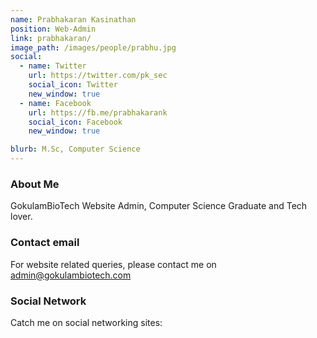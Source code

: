 ```yaml
---
name: Prabhakaran Kasinathan
position: Web-Admin
link: prabhakaran/
image_path: /images/people/prabhu.jpg
social:
  - name: Twitter
    url: https://twitter.com/pk_sec
    social_icon: Twitter
    new_window: true
  - name: Facebook
    url: https://fb.me/prabhakarank
    social_icon: Facebook
    new_window: true    

blurb: M.Sc, Computer Science
---
```

### About Me
GokulamBioTech Website Admin, Computer Science Graduate and Tech lover.
### Contact email
For website related queries, please contact me on <a href="admin@gokulambiotech.com">admin@gokulambiotech.com</a>
### Social Network
Catch me on social networking sites:
